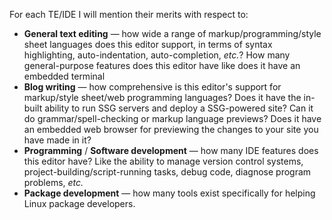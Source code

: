 For each TE/IDE I will mention their merits with respect to:

* **General text editing** &mdash; how wide a range of markup/programming/style sheet languages does this editor support, in terms of syntax highlighting, auto-indentation, auto-completion, *etc.*? How many general-purpose features does this editor have like does it have an embedded terminal
* **Blog writing** &mdash; how comprehensive is this editor's support for markup/style sheet/web programming languages? Does it have the in-built ability to run SSG servers and deploy a SSG-powered site? Can it do grammar/spell-checking or markup language previews? Does it have an embedded web browser for previewing the changes to your site you have made in it?
* **Programming** / **Software development** &mdash; how many IDE features does this editor have? Like the ability to manage version control systems, project-building/script-running tasks, debug code, diagnose program problems, *etc.*
* **Package development** &mdash; how many tools exist specifically for helping Linux package developers. 
